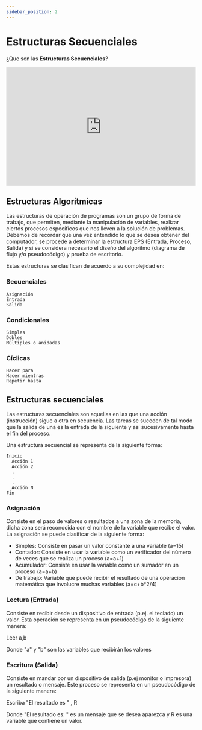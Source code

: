 ```yaml
---
sidebar_position: 2
---
```


# Estructuras Secuenciales

¿Que son las **Estructuras Secuenciales**?

<iframe width="100%" height="315" src="https://www.youtube.com/embed/hWGMaQf1pLU" title="YouTube video player" frameborder="0" allow="accelerometer; autoplay; clipboard-write; encrypted-media; gyroscope; picture-in-picture" allowFullScreen></iframe>

## Estructuras Algorítmicas

Las estructuras de operación de programas son un grupo de forma de trabajo, que permiten, mediante la manipulación de variables, realizar ciertos procesos específicos que nos lleven a la solución de problemas. Debemos de recordar que una vez entendido lo que se desea obtener del computador, se procede a determinar la estructura EPS (Entrada, Proceso, Salida) y si se considera necesario el diseño del algoritmo  (diagrama de flujo y/o pseudocódigo) y prueba de escritorio. 

Estas estructuras se clasifican de acuerdo a su complejidad en:

### Secuenciales
    Asignación
    Entrada
    Salida
### Condicionales
    Simples
    Dobles
    Múltiples o anidadas
### Cíclicas
    Hacer para
    Hacer mientras
    Repetir hasta

## Estructuras secuenciales

Las estructuras secuenciales son aquellas en las que una acción (instrucción) sigue a otra en secuencia. Las tareas se suceden de tal modo que la salida de una es la entrada de la siguiente y así sucesivamente hasta el fin del proceso.

Una estructura secuencial se representa de la siguiente forma:

  ~~~
  Inicio
    Acción 1
    Acción 2
    .
    .
    .
    Acción N
  Fin
  ~~~
### Asignación
Consiste en el paso de valores o resultados a una zona de la memoria, dicha zona será reconocida con el nombre de la variable que recibe el valor. La asignación se puede clasificar de la siguiente forma:

- Simples: Consiste en pasar un valor constante a una variable (a=15)
- Contador: Consiste en usar la variable como un verificador del número de veces que se realiza un proceso (a=a+1)
- Acumulador: Consiste en usar la variable como un sumador en un proceso (a=a+b)
- De trabajo: Variable que puede recibir el resultado de una operación matemática que involucre muchas variables (a=c+b*2/4)

### Lectura (Entrada)
Consiste en recibir desde un dispositivo de entrada (p.ej. el teclado) un valor. Esta operación se representa en un pseudocódigo de la siguiente manera:

Leer a,b

Donde "a" y "b" son las variables que recibirán los valores

### Escritura (Salida)
 Consiste en mandar por un dispositivo de salida (p.ej monitor o impresora) un resultado o mensaje. Este proceso se representa en un pseudocódigo de la siguiente manera:
 
 Escriba "El resultado es " , R
 
 Donde "El resultado es: " es un mensaje que se desea aparezca y R es una variable que contiene un valor.